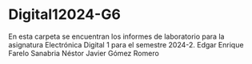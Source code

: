 # Digital12024-G6
En esta carpeta se encuentran los informes de laboratorio para la asignatura Electrónica Digital 1 para el semestre 2024-2.
Edgar Enrique Farelo Sanabria
Néstor Javier Gómez Romero
